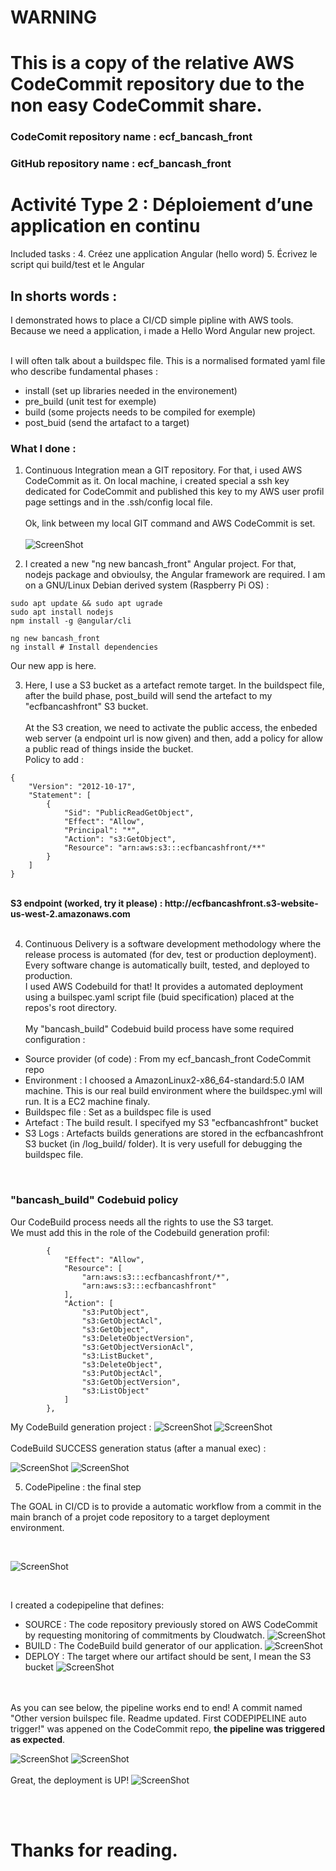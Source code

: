 # WARNING
# This is a copy of the relative AWS CodeCommit repository due to the non easy CodeCommit share.



### CodeComit repository name : ecf_bancash_front
### GitHub    repository name : ecf_bancash_front

# Activité Type 2 : Déploiement d’une application en continu

Included tasks :
4. Créez une application Angular (hello word)
5. Écrivez le script qui build/test et le Angular


## In shorts words :
<p>I demonstrated hows to place a CI/CD simple pipline with AWS tools. Because we need a application, i made a Hello Word Angular new project.</p><br>
I will often talk about a buildspec file. This is a normalised formated yaml file who describe fundamental phases : 

- install (set up libraries needed in the environement)
- pre_build (unit test for exemple)
- build (some projects needs to be compiled for exemple)
- post_buid (send the artafact to a target)

### What I done :


1. Continuous Integration mean a GIT repository. For that, i used AWS CodeCommit as it. On local machine, i created special a ssh key dedicated for CodeCommit and published this key to my AWS user profil page settings and in the .ssh/config local file.<br><br>Ok, link between my local GIT command and AWS CodeCommit is set.<br><br>
![ScreenShot](img/ssh_codeCommit_ok.png)

3. I created a new "ng new bancash_front" Angular project. For that, nodejs package and obvioulsy, the Angular framework are required. I am on a GNU/Linux Debian derived system (Raspberry Pi OS) :
```
sudo apt update && sudo apt ugrade
sudo apt install nodejs
npm install -g @angular/cli

ng new bancash_front
ng install # Install dependencies
```

Our new app is here.

3. Here, I use a S3 bucket as a artefact remote target. In the buildspect file, after the build phase, post_build will send the artefact to my "ecfbancashfront" S3 bucket.<br><br>
At the S3 creation, we need to activate the public access, the enbeded web server (a endpoint url is now given) and then, add a policy for allow a public read of things inside the bucket.<br>
Policy to add :
```
{
    "Version": "2012-10-17",
    "Statement": [
        {
            "Sid": "PublicReadGetObject",
            "Effect": "Allow",
            "Principal": "*",
            "Action": "s3:GetObject",
            "Resource": "arn:aws:s3:::ecfbancashfront/**"
        }
    ]
}
```
<br>
<b>S3 endpoint (worked, try it please) : http://ecfbancashfront.s3-website-us-west-2.amazonaws.com</b>
<br><br>

4. Continuous Delivery is a software development methodology where the release process is automated (for dev, test or production deployment). Every software change is automatically built, tested, and deployed to production.<br>
I used AWS Codebuild for that! It provides a automated deployment using a builspec.yaml script file (buid specification) placed at the repos's root directory.<br><br>
My "bancash_build" Codebuid build process have some required configuration :
- Source provider (of code) : From my ecf_bancash_front CodeCommit repo
- Environment      : I choosed a AmazonLinux2-x86_64-standard:5.0 IAM machine. This is our real build environment where the buildspec.yml will run. It is a EC2 machine finaly.
- Buildspec file   : Set as a buildspec file is used
- Artefact         : The build result. I specifyed my S3 "ecfbancashfront" bucket
- S3 Logs          : Artefacts builds generations are stored in the ecfbancashfront S3 bucket (in /log_build/ folder). It is very usefull for debugging the buildspec file.
 
<br>

### "bancash_build" Codebuid policy
Our CodeBuild process needs all the rights to use the S3 target.<br>We must add this in the role of the Codebuild generation profil:
```
        {
            "Effect": "Allow",
            "Resource": [
                "arn:aws:s3:::ecfbancashfront/*",
                "arn:aws:s3:::ecfbancashfront"
            ],
            "Action": [
                "s3:PutObject",
                "s3:GetObjectAcl",
                "s3:GetObject",
                "s3:DeleteObjectVersion",
                "s3:GetObjectVersionAcl",
                "s3:ListBucket",
                "s3:DeleteObject",
                "s3:PutObjectAcl",
                "s3:GetObjectVersion",
                "s3:ListObject"
            ]
        },
```
My CodeBuild generation project :
![ScreenShot](img/codebuild_build_project_1.png)
![ScreenShot](img/codebuild_build_project_2.png)
<br><br>
CodeBuild SUCCESS generation status (after a manual exec) :

![ScreenShot](img/codebuild_succes_1.png)
![ScreenShot](img/codebuild_succes_2.png)
<br>

5. CodePipeline : the final step 

The GOAL in CI/CD is to provide a automatic workflow from a commit in the main branch of a projet code repository to a target deployment environment.

<br>

![ScreenShot](img/pipelines.png)

<br>

I created a codepipeline that defines:
- SOURCE : The code repository previously stored on AWS CodeCommit by requesting monitoring of commitments by Cloudwatch.
![ScreenShot](img/source.png)
- BUILD : The CodeBuild build generator of our application.
![ScreenShot](img/build.png)
- DEPLOY : The target where our artifact should be sent, I mean the S3 bucket
![ScreenShot](img/deploy.png)


<br><br>
As you can see below, the pipeline works end to end!
A commit named "Other version builspec file. Readme updated. First CODEPIPELINE auto trigger!" was appened on the CodeCommit repo, <b>the pipeline was triggered as expected</b>.

![ScreenShot](img/bancash_pipeline_succes_1-2.png)
![ScreenShot](img/bancash_pipeline_succes_2-2.png)
<br><br>
Great, the deployment is UP!
![ScreenShot](img/deployment_ok.png)

<br><br>
# Thanks for reading.
